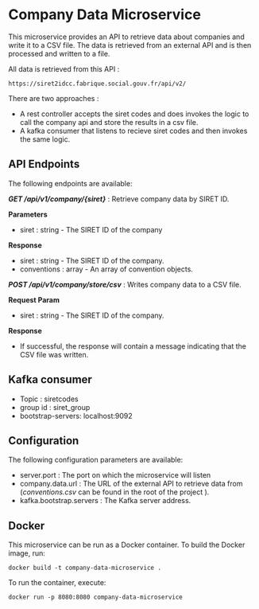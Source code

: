 # Company Data Microservice
This microservice provides an API to retrieve data about companies and write it to a CSV file. The data is retrieved from an external API and is then processed and written to a file.

All data is retrieved from this API : 
```
https://siret2idcc.fabrique.social.gouv.fr/api/v2/
```
There are two approaches :

- A rest controller accepts the siret codes and does invokes the logic to call the company api and store the results in a csv file.
- A kafka consumer that listens to recieve siret codes and then invokes the same logic.

## API Endpoints
The following endpoints are available:

***GET /api/v1/company/{siret}***
: Retrieve company data by SIRET ID.

**Parameters**
- siret	: string - The SIRET ID of the company

**Response**
- siret	: string - The SIRET ID of the company.
- conventions : array - An array of convention objects.

***POST /api/v1/company/store/csv***
: Writes company data to a CSV file.

**Request Param**
- siret : string - The SIRET ID of the company.

**Response**
- If successful, the response will contain a message indicating that the CSV file was written.

## Kafka consumer
- Topic : siretcodes
- group id : siret_group
- bootstrap-servers: localhost:9092

## Configuration
The following configuration parameters are available:


- server.port : The port on which the microservice will listen
- company.data.url : The URL of the external API to retrieve data from (*conventions.csv* can be found in the root of the project ).
- kafka.bootstrap.servers : The Kafka server address.

## Docker
This microservice can be run as a Docker container. To build the Docker image, run:
```
docker build -t company-data-microservice .
```
To run the container, execute:

```
docker run -p 8080:8080 company-data-microservice
```
